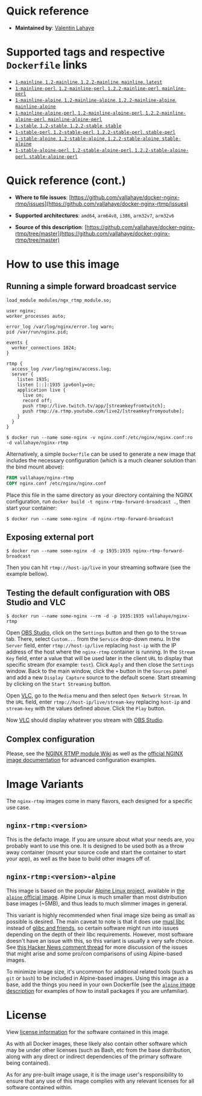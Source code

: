 # Quick reference

- **Maintained by**: [Valentin Lahaye](https://github.com/vallahaye/docker-nginx-rtmp)

# Supported tags and respective `Dockerfile` links

- [`1-mainline`, `1.2-mainline`, `1.2.2-mainline`, `mainline`, `latest`](https://github.com/vallahaye/docker-nginx-rtmp/blob/master/mainline/debian/Dockerfile)
- [`1-mainline-perl`, `1.2-mainline-perl`, `1.2.2-mainline-perl`, `mainline-perl`](https://github.com/vallahaye/docker-nginx-rtmp/blob/master/mainline/debian-perl/Dockerfile)
- [`1-mainline-alpine`, `1.2-mainline-alpine`, `1.2.2-mainline-alpine`, `mainline-alpine`](https://github.com/vallahaye/docker-nginx-rtmp/blob/master/mainline/alpine/Dockerfile)
- [`1-mainline-alpine-perl`, `1.2-mainline-alpine-perl`, `1.2.2-mainline-alpine-perl`, `mainline-alpine-perl`](https://github.com/vallahaye/docker-nginx-rtmp/blob/master/mainline/alpine-perl/Dockerfile)
- [`1-stable`, `1.2-stable`, `1.2.2-stable`, `stable`](https://github.com/vallahaye/docker-nginx-rtmp/blob/master/stable/debian/Dockerfile)
- [`1-stable-perl`, `1.2-stable-perl`, `1.2.2-stable-perl`, `stable-perl`](https://github.com/vallahaye/docker-nginx-rtmp/blob/master/stable/debian-perl/Dockerfile)
- [`1-stable-alpine`, `1.2-stable-alpine`, `1.2.2-stable-alpine`, `stable-alpine`](https://github.com/vallahaye/docker-nginx-rtmp/blob/master/stable/alpine/Dockerfile)
- [`1-stable-alpine-perl`, `1.2-stable-alpine-perl`, `1.2.2-stable-alpine-perl`, `stable-alpine-perl`](https://github.com/vallahaye/docker-nginx-rtmp/blob/master/stable/alpine-perl/Dockerfile)

# Quick reference (cont.)

- **Where to file issues**: [https://github.com/vallahaye/docker-nginx-rtmp/issues](https://github.com/vallahaye/docker-nginx-rtmp/issues)

- **Supported architectures**: `amd64`, `arm64v8`, `i386`, `arm32v7`, `arm32v6`

- **Source of this description**: [https://github.com/vallahaye/docker-nginx-rtmp/tree/master](https://github.com/vallahaye/docker-nginx-rtmp/tree/master)

# How to use this image

## Running a simple forward broadcast service

```nginx
load_module modules/ngx_rtmp_module.so;

user nginx;
worker_processes auto;

error_log /var/log/nginx/error.log warn;
pid /var/run/nginx.pid;

events {
  worker_connections 1024;
}

rtmp {
  access_log /var/log/nginx/access.log;
  server {
    listen 1935;
    listen [::]:1935 ipv6only=on;
    application live {
      live on;
      record off;
      push rtmp://live.twitch.tv/app/[streamkeyfromtwitch];
      push rtmp://a.rtmp.youtube.com/live2/[streamkeyfromyoutube];
    }
  }
}
```

```console
$ docker run --name some-nginx -v nginx.conf:/etc/nginx/nginx.conf:ro -d vallahaye/nginx-rtmp
```

Alternatively, a simple `Dockerfile` can be used to generate a new image that includes the necessary configuration (which is a much cleaner solution than the bind mount above):

```dockerfile
FROM vallahaye/nginx-rtmp
COPY nginx.conf /etc/nginx/nginx.conf
```

Place this file in the same directory as your directory containing the NGINX configuration, run `docker build -t nginx-rtmp-forward-broadcast .`, then start your container:

```console
$ docker run --name some-nginx -d nginx-rtmp-forward-broadcast
```

## Exposing external port

```console
$ docker run --name some-nginx -d -p 1935:1935 nginx-rtmp-forward-broadcast
```

Then you can hit `rtmp://host-ip/live` in your streaming software (see the example bellow).

## Testing the default configuration with OBS Studio and VLC

```console
$ docker run --name some-nginx --rm -d -p 1935:1935 vallahaye/nginx-rtmp
```

Open [OBS Studio](https://obsproject.com), click on the `Settings` button and then go to the `Stream` tab. There, select `Custom...` from the `Service` drop-down menu. In the `Server` field, enter `rtmp://host-ip/live` replacing `host-ip` with the IP address of the host where the `nginx-rtmp` container is running. In the `Stream Key` field, enter a value that will be used later in the client `URL` to display that specific stream (for example: `test`). Click `Apply` and then close the `Settings` window. Back to the main window, click the `+` button in the `Sources` panel and add a new `Display Capture` source to the default scene. Start streaming by clicking on the `Start Streaming` button.

Open [VLC](https://www.videolan.org/vlc), go to the `Media` menu and then select `Open Network Stream`. In the `URL` field, enter `rtmp://host-ip/live/stream-key` replacing `host-ip` and `stream-key` with the values defined above. Click the `Play` button.

Now [VLC](https://www.videolan.org/vlc) should display whatever you stream with [OBS Studio](https://obsproject.com).

## Complex configuration

Please, see the [NGINX RTMP module Wiki](https://github.com/arut/nginx-rtmp-module/wiki) as well as the [official NGINX image documentation](https://hub.docker.com/_/nginx) for advanced configuration examples.

# Image Variants

The `nginx-rtmp` images come in many flavors, each designed for a specific use case.

## `nginx-rtmp:<version>`

This is the defacto image. If you are unsure about what your needs are, you probably want to use this one. It is designed to be used both as a throw away container (mount your source code and start the container to start your app), as well as the base to build other images off of.

## `nginx-rtmp:<version>-alpine`

This image is based on the popular [Alpine Linux project](https://alpinelinux.org), available in [the `alpine` official image](https://hub.docker.com/_/alpine). Alpine Linux is much smaller than most distribution base images (~5MB), and thus leads to much slimmer images in general.

This variant is highly recommended when final image size being as small as possible is desired. The main caveat to note is that it does use [musl libc](https://musl.libc.org) instead of [glibc and friends](https://www.etalabs.net/compare_libcs.html), so certain software might run into issues depending on the depth of their libc requirements. However, most software doesn't have an issue with this, so this variant is usually a very safe choice. See [this Hacker News comment thread](https://news.ycombinator.com/item?id=10782897) for more discussion of the issues that might arise and some pro/con comparisons of using Alpine-based images.

To minimize image size, it's uncommon for additional related tools (such as `git` or `bash`) to be included in Alpine-based images. Using this image as a base, add the things you need in your own Dockerfile (see the [`alpine` image description](https://hub.docker.com/_/alpine/) for examples of how to install packages if you are unfamiliar).

# License

View [license information](https://github.com/arut/nginx-rtmp-module/blob/master/LICENSE) for the software contained in this image.

As with all Docker images, these likely also contain other software which may be under other licenses (such as Bash, etc from the base distribution, along with any direct or indirect dependencies of the primary software being contained).

As for any pre-built image usage, it is the image user's responsibility to ensure that any use of this image complies with any relevant licenses for all software contained within.
